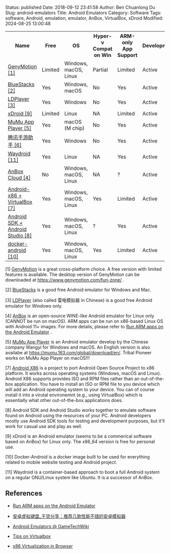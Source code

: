 Status: published
Date: 2018-09-12 23:41:58
Author: Ben Chuanlong Du
Slug: android-emulators
Title: Android Emulators
Category: Software
Tags: software, Android, emulation, emulator, AnBox, VirtualBox, xDroid
Modified: 2024-08-25 13:00:48


<table style="width:100%">
  <tr>
    <th> Name </th>
    <th> Free </th>
    <th> OS </th>
    <th> Hyper-v Compat on Win</th>
    <th> ARM-only App Support </th>
    <th> Development </th>
  </tr>
  <tr>
    <td> 
    <a href="https://www.genymotion.com"> GenyMotion </a>
    <a href="#footnote1">[1]</a>
    </td>
    <td> Limited </td>
    <td> Windows, macOS, Linux </td>
    <td> Partial </td>
    <td> Limited </td>
    <td> Active </td>
  </tr>
  <tr>
    <td> 
    <a href="https://www.bluestacks.com"> BlueStacks </a>
    <a href="#footnote2">[2]</a>
    </td>
    <td> Yes </td>
    <td> Windows, macOS </td>
    <td> No </td>
    <td> Yes </td>
    <td> Active </td>
  </tr>
  <tr>
    <td> 
    <a href="https://www.ldplayer.net"> LDPlayer </a>
    <a href="#footnote3">[3]</a>
    </td>
    <td> Yes </td>
    <td> Windows </td>
    <td> No </td>
    <td> Yes </td>
    <td> Active </td>
  </tr>
  <tr>
    <td> 
    <a href="https://www.linzhuotech.com/index.php/home/index/xdroid.html"> xDroid </a>
    <a href="#footnote1">[9]</a>
    </td>
    <td> Limited </td>
    <td> Linux </td>
    <td> NA </td>
    <td> Limited </td>
    <td> Active </td>
  </tr>
  <tr>
    <td> 
    <a href="https://mumu.163.com"> MuMu App Player </a>
    <a href="#footnote5">[5]</a>
    </td>
    <td> Yes </td>
    <td> macOS (M chip) </td>
    <td> No </td>
    <td> Yes </td>
    <td> Active </td>
  </tr>
  <tr>
    <td> 
    <a href="https://syzs.qq.com/"> 腾讯手游助手 </a>
    <a href="#footnote5">[6]</a>
    </td>
    <td> Yes </td>
    <td> Windows </td>
    <td> No </td>
    <td> Yes </td>
    <td> Active </td>
  </tr>
  <tr>
    <td> 
    <a href="https://waydro.id/"> Waydroid </a>
    <a href="#footnote1">[11]</a>
    </td>
    <td> Yes </td>
    <td> Linux </td>
    <td> NA </td>
    <td> Yes </td>
    <td> Active </td>
  </tr>
  <tr>
    <td> 
    <a href="https://anbox-cloud.io/"> AnBox Cloud </a>
    <a href="#footnote4">[4]</a>
    </td>
    <td> No </td>
    <td> Windows, macOS, Linux </td>
    <td> NA </td>
    <td> ? </td>
    <td> Active </td>
  </tr>
  <tr>
    <td> 
    <a href="https://www.android-x86.org"> Android-x86 + VirtualBox </a>
    <a href="#footnote6">[7]</a>
    </td>
    <td> Yes </td>
    <td> Windows, macOS, Linux </td>
    <td> Yes </td>
    <td> Limited </td>
    <td> Active </td>
  </tr>
  <tr>
    <td> 
    <a href="https://developer.android.com/studio"> Android SDK + Android Studio </a>
    <a href="#footnote7">[8]</a>
    </td>
    <td> Yes </td>
    <td> Windows, macOS, Linux </td>
    <td> ? </td>
    <td> Yes </td>
    <td> Active </td>
  </tr>
  <tr>
    <td> 
    <a href="https://github.com/budtmo/docker-android"> docker-android </a>
    <a href="#footnote1">[10]</a>
    </td>
    <td> Yes </td>
    <td> Windows, macOS, Linux </td>
    <td> Yes </td>
    <td> Limited </td>
    <td> Active </td>
  </tr>
</table>

[1] [GenyMotion](https://www.genymotion.com/)
is a great cross-platform choice.
A free version with limited features is available.
The desktop version of GenyMotion 
can be downloaded at
<https://www.genymotion.com/fun-zone/>
.

[2] [BlueStacks](https://www.bluestacks.com/) 
is a good free Android emulator for Windows and Mac.

[3] [LDPlayer](https://www.ldplayer.net/) (also called 雷电模拟器 in Chinese) 
is a good free Android emulator for Windows only.

[4] [AnBox](https://anbox.io/)
is an open-source WINE-like Android emulator for Linux only (CANNOT be run on macOS).
ARM apps can be run on x86-based Linux OS with Android 11+ images.
For more details,
please refer to
[Run ARM apps on the Android Emulator](https://android-developers.googleblog.com/2020/03/run-arm-apps-on-android-emulator.html)
.

[5] [MuMu App Player](https://mumu.163.com/)
is an Android emulator develop by the Chinese company Wangyi for Windows and macOS.
An English version is also availabe at https://mumu.163.com/global/download/en/.
Tribal Pioneer works on MuMu App Player on macOS!!!

[7] [Android X86](https://www.android-x86.org/)
is a project to port Android Open Source Project to x86 platform.
It works across operating systems (Windows, macOS and Linux).
Android X86 supports provides ISO and RPM files
rather than an out-of-the-box application.
You have to install an ISO or RPM file to you device 
which will add an Android operating system to your device.
You can of course install it into a virutal environemnt (e.g., using VirtualBox)
which is essentially what other out-of-the-box applications does.

[8] Android SDK and Android Studio works together to emulate software found on Android 
using the resources of your PC. 
Android developers mostly use Android SDK tools for testing and development purposes, 
but it'll work for casual use and play as well.

[9] xDroid is an Android emulator 
(seems to be a commerical software based on AnBox) 
for Linux only.
The x86_64 version is free for personal use.

[10] Docker-Android is a docker image 
built to be used for everything 
related to mobile website testing and Android project.

[11] Waydroid is a container-based approach to boot a full Android system on a regular GNU/Linux system like Ubuntu.
It is a successor of AnBox.

## References 

- [Run ARM apps on the Android Emulator](https://android-developers.googleblog.com/2020/03/run-arm-apps-on-android-emulator.html)

- [安卓虚拟键盘_干货分享：推荐几款性能不错的安卓模拟器](https://blog.csdn.net/weixin_39991222/article/details/109897655?utm_medium=distribute.pc_relevant.none-task-blog-2%7Edefault%7EBlogCommendFromMachineLearnPai2%7Edefault-2.control&depth_1-utm_source=distribute.pc_relevant.none-task-blog-2%7Edefault%7EBlogCommendFromMachineLearnPai2%7Edefault-2.control)

- [Android Emulators @ GameTechWiki](https://emulation.gametechwiki.com/index.php/Android_emulators)

- [Tips on Virtualbox](http://www.legendu.net/misc/blog/virtualbox-tip)

- [x86 Virtualization in Browser](https://copy.sh/v86/)

